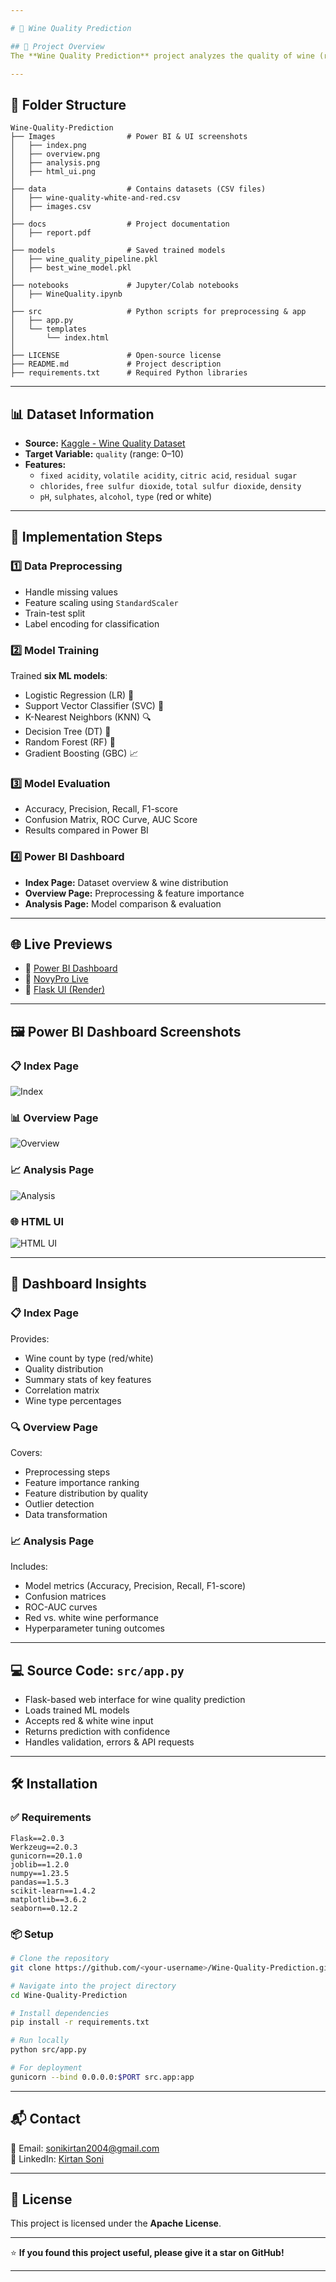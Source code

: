 ```yaml
---

# 🍷 Wine Quality Prediction

## 📌 Project Overview  
The **Wine Quality Prediction** project analyzes the quality of wine (red and white) based on its chemical properties using **Machine Learning models**. It includes data preprocessing, model training, evaluation, and **Power BI visualization**.

---
```


## 📂 Folder Structure
```
Wine-Quality-Prediction
├── Images                # Power BI & UI screenshots
│   ├── index.png
│   ├── overview.png
│   ├── analysis.png
│   ├── html_ui.png
│
├── data                  # Contains datasets (CSV files)
│   ├── wine-quality-white-and-red.csv
│   ├── images.csv
│
├── docs                  # Project documentation
│   ├── report.pdf
│
├── models                # Saved trained models
│   ├── wine_quality_pipeline.pkl
│   ├── best_wine_model.pkl
│
├── notebooks             # Jupyter/Colab notebooks
│   ├── WineQuality.ipynb
│
├── src                   # Python scripts for preprocessing & app
│   ├── app.py
│   └── templates
│       └── index.html
│
├── LICENSE               # Open-source license
├── README.md             # Project description
├── requirements.txt      # Required Python libraries
```

---

## 📊 Dataset Information
- **Source:** [Kaggle - Wine Quality Dataset](https://www.kaggle.com/datasets/ruthgn/wine-quality-data-set-red-white-wine/data)  
- **Target Variable:** `quality` (range: 0–10)  
- **Features:**
  - `fixed acidity`, `volatile acidity`, `citric acid`, `residual sugar`
  - `chlorides`, `free sulfur dioxide`, `total sulfur dioxide`, `density`
  - `pH`, `sulphates`, `alcohol`, `type` (red or white)

---

## 🚀 Implementation Steps

### 1️⃣ Data Preprocessing
- Handle missing values
- Feature scaling using `StandardScaler`
- Train-test split
- Label encoding for classification

### 2️⃣ Model Training
Trained **six ML models**:
- Logistic Regression (LR) 🧪  
- Support Vector Classifier (SVC) 🏹  
- K-Nearest Neighbors (KNN) 🔍  
- Decision Tree (DT) 🌳  
- Random Forest (RF) 🌲  
- Gradient Boosting (GBC) 📈  

### 3️⃣ Model Evaluation
- Accuracy, Precision, Recall, F1-score
- Confusion Matrix, ROC Curve, AUC Score
- Results compared in Power BI

### 4️⃣ Power BI Dashboard
- **Index Page:** Dataset overview & wine distribution  
- **Overview Page:** Preprocessing & feature importance  
- **Analysis Page:** Model comparison & evaluation

---

## 🌐 Live Previews
- 🔗 [Power BI Dashboard](https://app.powerbi.com/view?r=eyJrIjoiOTIwYWYyY2MtOTZiYS00MWUxLWI3NzgtMmFkYTFjMmZmMDZlIiwidCI6ImRhYTU5MmNhLWRlN2ItNGM1NC04ODM2LTkxYTY2OTBmZTE5NyJ9&pageName=dd74d0105ec518cb7330)
- 🔗 [NovyPro Live](https://project.novypro.com/PVlKsk)
- 🔗 [Flask UI (Render)](https://wine-quality-analysis-38rf.onrender.com)

---

## 🖼️ Power BI Dashboard Screenshots

### 📋 Index Page  
![Index](./Images/index.png)

### 📊 Overview Page  
![Overview](./Images/overview.png)

### 📈 Analysis Page  
![Analysis](./Images/analysis.png)

### 🌐 HTML UI  
![HTML UI](./Images/html_ui.png)

---

## 📌 Dashboard Insights

### 📋 Index Page
Provides:
- Wine count by type (red/white)
- Quality distribution
- Summary stats of key features
- Correlation matrix
- Wine type percentages

### 🔍 Overview Page
Covers:
- Preprocessing steps
- Feature importance ranking
- Feature distribution by quality
- Outlier detection
- Data transformation

### 📈 Analysis Page
Includes:
- Model metrics (Accuracy, Precision, Recall, F1-score)
- Confusion matrices
- ROC-AUC curves
- Red vs. white wine performance
- Hyperparameter tuning outcomes

---

## 💻 Source Code: `src/app.py`
- Flask-based web interface for wine quality prediction
- Loads trained ML models
- Accepts red & white wine input
- Returns prediction with confidence
- Handles validation, errors & API requests

---

## 🛠️ Installation

### ✅ Requirements
```
Flask==2.0.3
Werkzeug==2.0.3
gunicorn==20.1.0
joblib==1.2.0
numpy==1.23.5
pandas==1.5.3
scikit-learn==1.4.2
matplotlib==3.6.2
seaborn==0.12.2
```

### 📦 Setup
```bash
# Clone the repository
git clone https://github.com/<your-username>/Wine-Quality-Prediction.git

# Navigate into the project directory
cd Wine-Quality-Prediction

# Install dependencies
pip install -r requirements.txt

# Run locally
python src/app.py

# For deployment
gunicorn --bind 0.0.0.0:$PORT src.app:app
```

---

## 📬 Contact

📧 Email: [sonikirtan2004@gmail.com](mailto:sonikirtan2004@gmail.com)  
🔗 LinkedIn: [Kirtan Soni](https://www.linkedin.com/in/kirtansoni02/)

---

## 📜 License
This project is licensed under the **Apache License**.

---

⭐ **If you found this project useful, please give it a star on GitHub!**  

---
